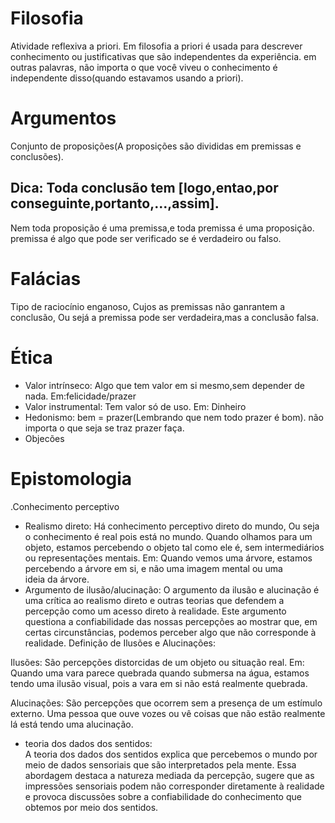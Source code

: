 # Filosofia
Atividade reflexiva a priori.
Em filosofia a priori é usada para descrever conhecimento ou justificativas que são independentes da experiência. em outras palavras, não importa o que você viveu o conhecimento é independente disso(quando estavamos usando a priori).
# Argumentos   
Conjunto de proposições(A proposições são divididas em premissas e conclusões).
## Dica: Toda conclusão tem [logo,entao,por conseguinte,portanto,...,assim]. 
Nem toda proposição é uma premissa,e toda premissa é uma proposição.
premissa é algo que pode ser verificado se é verdadeiro ou falso.
# Falácias
Tipo de raciocínio enganoso, Cujos as premissas não ganrantem a conclusão, Ou sejá a premissa pode ser verdadeira,mas a conclusão falsa.
 # Ética 
- Valor intrínseco: Algo que tem valor em si mesmo,sem depender de nada.
Em:felicidade/prazer
- Valor instrumental: Tem valor só de uso.
Em: Dinheiro
- Hedonismo: bem = prazer(Lembrando que nem todo prazer é bom).
não importa o que seja se traz prazer faça.
- Objecões


# Epistomologia
.Conhecimento perceptivo<br>
- Realismo direto: Há conhecimento perceptivo direto do mundo, Ou seja o conhecimento é real pois está no mundo.
Quando olhamos para um objeto, estamos percebendo o objeto tal como ele é, sem intermediários ou representações mentais.
Em: Quando vemos uma árvore, estamos percebendo a árvore em si, e não uma imagem mental ou uma ideia da árvore.<br>
- Argumento de ilusão/alucinação: O argumento da ilusão e alucinação é uma crítica ao realismo direto e outras teorias que defendem a percepção como um acesso direto à realidade. Este argumento questiona a confiabilidade das nossas percepções ao mostrar que, em certas circunstâncias, podemos perceber algo que não corresponde à realidade.
 Definição de Ilusões e Alucinações:

Ilusões: São percepções distorcidas de um objeto ou situação real.
Em: Quando uma vara parece quebrada quando submersa na água, estamos tendo uma ilusão visual, pois a vara em si não está realmente quebrada.<br>

Alucinações: São percepções que ocorrem sem a presença de um estímulo externo. Uma pessoa que ouve vozes ou vê coisas que não estão realmente lá está tendo uma alucinação.
- teoria dos dados dos sentidos:<br>
  A teoria dos dados dos sentidos explica que percebemos o mundo por meio de dados sensoriais que são interpretados pela mente. Essa abordagem destaca a natureza mediada da percepção, sugere que as impressões sensoriais podem não corresponder diretamente à realidade e provoca discussões sobre a confiabilidade do conhecimento que obtemos por meio dos sentidos.
